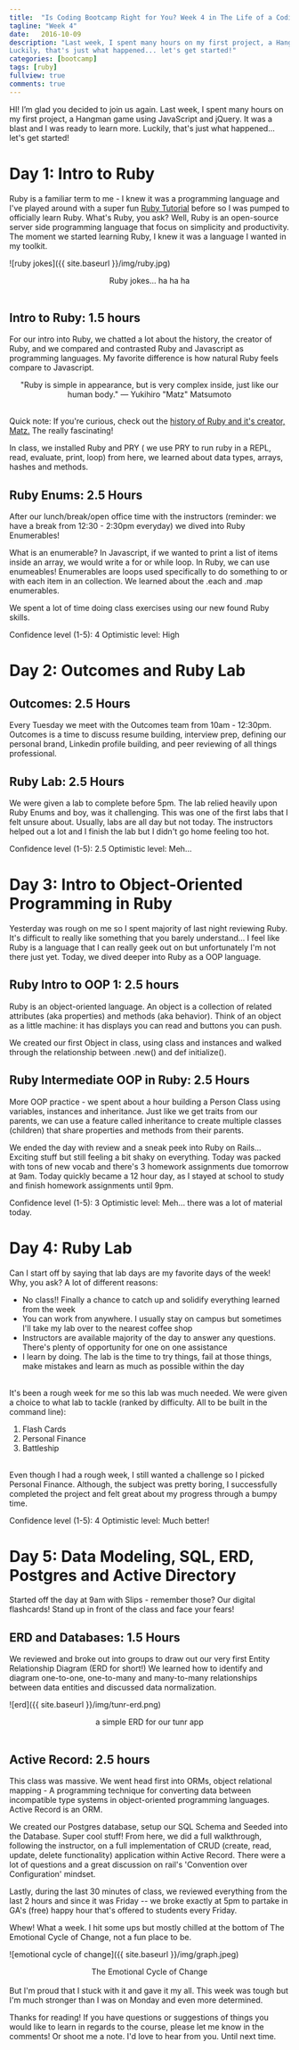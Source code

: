 ```yaml
---
title:  "Is Coding Bootcamp Right for You? Week 4 in The Life of a Coding Bootcamper"
tagline: "Week 4"
date:   2016-10-09
description: "Last week, I spent many hours on my first project, a Hangman game using JavaScript and jQuery. It was a blast and I was ready to learn more.
Luckily, that's just what happened... let's get started!"
categories: [bootcamp]
tags: [ruby]
fullview: true
comments: true
---
```


HI! I’m glad you decided to join us again. Last week, I spent many hours on my first project, a Hangman game using JavaScript and jQuery. It was a blast and I was ready to learn more.
Luckily, that's just what happened... let's get started!

# Day 1: Intro to Ruby

Ruby is a familiar term to me - I knew it was a programming language and I've played around with a super fun [Ruby Tutorial](http://tryruby.org/levels/1/challenges/0) before so I was pumped to officially learn Ruby. What's Ruby, you ask? Well, Ruby is an open-source server side programming language that focus on simplicity and productivity. The moment we started learning Ruby, I knew it was a language I wanted in my toolkit.

![ruby jokes]({{ site.baseurl }}/img/ruby.jpg)
<center>Ruby jokes... ha ha ha</center>

<br />

## Intro to Ruby: 1.5 hours
For our intro into Ruby, we chatted a lot about the history, the creator of Ruby, and we compared and contrasted Ruby and Javascript as programming languages. My favorite difference is how natural Ruby feels compare to Javascript.

<center>"Ruby is simple in appearance, but is very complex inside, just like our human body." — Yukihiro "Matz" Matsumoto</center>

<br />

Quick note: If you're curious, check out the [history of Ruby and it's creator, Matz.](https://www.ruby-lang.org/en/about/) The really fascinating!

In class, we installed Ruby and PRY ( we use PRY to run ruby in a REPL, read, evaluate, print, loop) from here, we learned about data types, arrays, hashes and methods.

## Ruby Enums: 2.5 Hours
After our lunch/break/open office time with the instructors (reminder: we have a break from 12:30 - 2:30pm everyday) we dived into Ruby Enumerables!

What is an enumerable?
In Javascript, if we wanted to print a list of items inside an array, we would write a for or while loop. In Ruby, we can use enumeables! Enumerables are loops used specifically to do something to or with each item in an collection. We learned about the .each and .map enumerables.

We spent a lot of time doing class exercises using our new found Ruby skills.

Confidence level (1-5): 4
Optimistic level: High

# Day 2: Outcomes and Ruby Lab

## Outcomes: 2.5 Hours
Every Tuesday we meet with the Outcomes team from 10am - 12:30pm. Outcomes is a time to discuss resume building, interview prep, defining our personal brand, Linkedin profile building, and peer reviewing of all things professional.

## Ruby Lab: 2.5 Hours
We were given a lab to complete before 5pm. The lab relied heavily upon Ruby Enums and boy, was it challenging. This was one of the first labs that I felt unsure about. Usually, labs are all day but not today. The instructors helped out a lot and I finish the lab but I didn't go home feeling too hot.

Confidence level (1-5): 2.5
Optimistic level: Meh...

# Day 3: Intro to Object-Oriented Programming in Ruby

Yesterday was rough on me so I spent majority of last night reviewing Ruby. It's difficult to really like something that you barely understand... I feel like Ruby is a language that I can really geek out on but unfortunately I'm not there just yet. Today, we dived deeper into Ruby as a OOP language.

## Ruby Intro to OOP 1: 2.5 hours
Ruby is an object-oriented language. An object is a collection of related attributes (aka properties) and methods (aka behavior). Think of an object as a little machine: it has displays you can read and buttons you can push.

We created our first Object in class, using class and instances and walked through the relationship between .new() and def initialize().

## Ruby Intermediate OOP in Ruby: 2.5 Hours
More OOP practice - we spent about a hour building a Person Class using variables, instances and inheritance. Just like we get traits from our parents, we can use a feature called inheritance to create multiple classes (children) that share properties and methods from their parents.

We ended the day with review and a sneak peek into Ruby on Rails... Exciting stuff but still feeling a bit shaky on everything. Today was packed with tons of new vocab and there's 3 homework assignments due tomorrow at 9am. Today quickly became a 12 hour day, as I stayed at school to study and finish homework assignments until 9pm.

Confidence level (1-5): 3
Optimistic level: Meh... there was a lot of material today.

# Day 4: Ruby Lab

Can I start off by saying that lab days are my favorite days of the week! Why, you ask? A lot of different reasons:

- No class!! Finally a chance to catch up and solidify everything learned from the week
- You can work from anywhere. I usually stay on campus but sometimes I'll take my lab over to the nearest coffee shop
- Instructors are available majority of the day to answer any questions. There's plenty of opportunity for one on one assistance
- I learn by doing. The lab is the time to try things, fail at those things, make mistakes and learn as much as possible within the day

<br />
It's been a rough week for me so this lab was much needed. We were given a choice to what lab to tackle (ranked by difficulty. All to be built in the command line):

1. Flash Cards
2. Personal Finance
3. Battleship


<br />
Even though I had a rough week, I still wanted a challenge so I picked Personal Finance. Although, the subject was pretty boring, I successfully completed the project and felt great about my progress through a bumpy time.

Confidence level (1-5): 4
Optimistic level: Much better!

# Day 5: Data Modeling, SQL, ERD, Postgres and Active Directory

Started off the day at 9am with Slips - remember those? Our digital flashcards! Stand up in front of the class and face your fears!

## ERD and Databases: 1.5 Hours
We reviewed and broke out into groups to draw out our very first Entity Relationship Diagram (ERD for short!) We learned how to identify and diagram one-to-one, one-to-many and many-to-many relationships between data entities and discussed data normalization.


![erd]({{ site.baseurl }}/img/tunr-erd.png)
<center>a simple ERD for our tunr app</center>

<br />

## Active Record: 2.5 hours
This class was massive. We went head first into ORMs, object relational mapping - A programming technique for converting data between incompatible type systems in object-oriented programming languages. Active Record is an ORM.

We created our Postgres database, setup our SQL Schema and Seeded into the Database. Super cool stuff! From here, we did a full walkthrough, following the instructor, on a full implementation of CRUD (create, read, update, delete functionality) application within Active Record. There were a lot of questions and a great discussion on rail's 'Convention over Configuration' mindset.

Lastly, during the last 30 minutes of class, we reviewed everything from the last 2 hours and since it was Friday -- we broke exactly at 5pm to partake in GA's (free) happy hour that's offered to students every Friday.

Whew! What a week. I hit some ups but mostly chilled at the bottom of The Emotional Cycle of Change, not a fun place to be.


![emotional cycle of change]({{ site.baseurl }}/img/graph.jpeg)
<center>The Emotional Cycle of Change</center>

<br />
But I'm proud that I stuck with it and gave it my all. This week was tough but I'm much stronger than I was on Monday and even more determined.

Thanks for reading! If you have questions or suggestions of things you would like to learn in regards to the course, please let me know in the comments! Or shoot me a note. I'd love to hear from you. Until next time.
